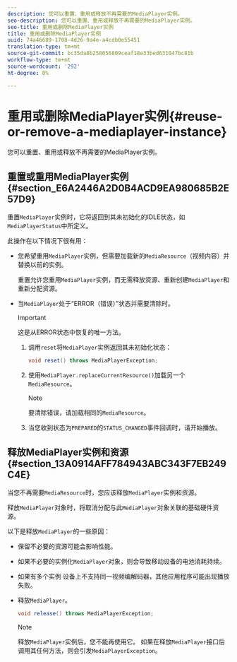 ```yaml
---
description: 您可以重置、重用或释放不再需要的MediaPlayer实例。
seo-description: 您可以重置、重用或释放不再需要的MediaPlayer实例。
seo-title: 重用或删除MediaPlayer实例
title: 重用或删除MediaPlayer实例
uuid: 74a46689-1708-4d26-9a4e-a4cdb0e55451
translation-type: tm+mt
source-git-commit: bc35da8b258056809ceaf18e33bed631047bc81b
workflow-type: tm+mt
source-wordcount: '292'
ht-degree: 0%

---
```



# 重用或删除MediaPlayer实例{#reuse-or-remove-a-mediaplayer-instance}

您可以重置、重用或释放不再需要的MediaPlayer实例。

## 重置或重用MediaPlayer实例{#section_E6A2446A2D0B4ACD9EA980685B2E57D9}

重置`MediaPlayer`实例时，它将返回到其未初始化的IDLE状态，如`MediaPlayerStatus`中所定义。

此操作在以下情况下很有用：

* 您希望重用`MediaPlayer`实例，但需要加载新的`MediaResource`（视频内容）并替换以前的实例。

   重置允许您重用`MediaPlayer`实例，而无需释放资源、重新创建`MediaPlayer`和重新分配资源。

* 当`MediaPlayer`处于“ERROR（错误）”状态并需要清除时。

   >[!IMPORTANT]
   >
   >这是从ERROR状态中恢复的唯一方法。

   1. 调用`reset`将`MediaPlayer`实例返回其未初始化状态：

      ```java
      void reset() throws MediaPlayerException; 
      ```

   1. 使用`MediaPlayer.replaceCurrentResource()`加载另一个`MediaResource`。

      >[!NOTE]
      >
      >要清除错误，请加载相同的`MediaResource`。

   1. 当您收到状态为`PREPARED`的`STATUS_CHANGED`事件回调时，请开始播放。

## 释放MediaPlayer实例和资源{#section_13A0914AFF784943ABC343F7EB249C4E}

当您不再需要`MediaResource`时，您应该释放`MediaPlayer`实例和资源。

释放`MediaPlayer`对象时，将取消分配与此`MediaPlayer`对象关联的基础硬件资源。

以下是释放`MediaPlayer`的一些原因：

* 保留不必要的资源可能会影响性能。
* 如果不必要的实例化`MediaPlayer`对象，则会导致移动设备的电池消耗持续。
* 如果有多个实例
设备上不支持同一视频编解码器，其他应用程序可能出现播放失败。

* 释放`MediaPlayer`。

   ```java
   void release() throws MediaPlayerException;
   ```

   >[!NOTE]
   >
   >释放`MediaPlayer`实例后，您不能再使用它。 如果在释放`MediaPlayer`接口后调用其任何方法，则会引发`MediaPlayerException`。